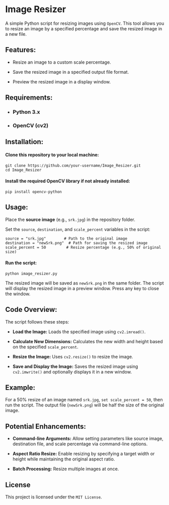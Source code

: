 # Image Resizer

A simple Python script for resizing images using `OpenCV`. This tool allows you to resize an image by a specified percentage and save the resized image in a new file.

## Features:

- Resize an image to a custom scale percentage.

- Save the resized image in a specified output file format.

- Preview the resized image in a display window.

## Requirements:

- ### Python 3.x

- ### OpenCV (cv2)

## Installation:

#### Clone this repository to your local machine:

    git clone https://github.com/your-username/Image_Resizer.git
    cd Image_Resizer

#### Install the required OpenCV library if not already installed:

    pip install opencv-python

## Usage:

Place the **source image** (e.g., `srk.jpg`) in the repository folder.

Set the `source`, `destination`, and `scale_percent` variables in the script:

    source = "srk.jpg"        # Path to the original image
    destination = "newSrk.png"  # Path for saving the resized image
    scale_percent = 50         # Resize percentage (e.g., 50% of original size)

#### Run the script:

    python image_resizer.py

The resized image will be saved as `newSrk.png` in the same folder. The script will display the resized image in a preview window. Press any key to close the window.

## Code Overview:

The script follows these steps:

- **Load the Image:** Loads the specified image using `cv2.imread()`.

- **Calculate New Dimensions:**  Calculates the new width and height based on the specified `scale_percent`.

- **Resize the Image:**  Uses `cv2.resize()` to resize the image.

- **Save and Display the Image:**  Saves the resized image using `cv2.imwrite()` and optionally displays it in a new window.

## Example:

For a 50% resize of an image named `srk.jpg`, `set scale_percent = 50`, then run the script. The output file (`newSrk.png`) will be half the size of the original image.

## Potential Enhancements:

- **Command-line Arguments:**  Allow setting parameters like source image, destination file, and scale percentage via command-line options.

- **Aspect Ratio Resize:** Enable resizing by specifying a target width or height while maintaining the original aspect ratio.

- **Batch Processing:**  Resize multiple images at once.

## License

This project is licensed under the `MIT License`.


